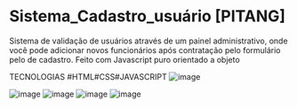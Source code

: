 # Sistema_Cadastro_usuário [PITANG]
  
  
 Sistema de validação  de usuários através de um painel administrativo,
 onde você pode adicionar novos funcionários após contratação pelo formulário pelo de
 cadastro. Feito com Javascript  puro orientado a objeto
  
 TECNOLOGIAS  #HTML#CSS#JAVASCRIPT
 ![image](https://user-images.githubusercontent.com/91574246/169412274-fead8c47-cb7d-49d2-a21c-da48456dbd1a.png)

![image](https://user-images.githubusercontent.com/91574246/166851973-c59ece3e-5ea3-425c-aa83-c07f7ad97ced.png)
![image](https://user-images.githubusercontent.com/91574246/166852015-fde3ed34-2503-4421-bdff-3286f55007ef.png)
![image](https://user-images.githubusercontent.com/91574246/166852027-08bdbf73-808c-40db-a77e-1cf0a1138e5b.png)
![image](https://user-images.githubusercontent.com/91574246/169412326-444f7fcf-d472-4dc1-89f7-6241c17fbd9d.png)

